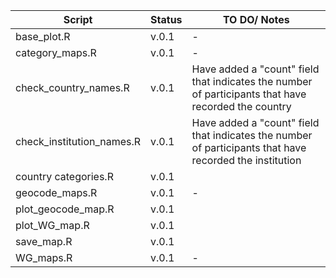 |Script | Status | TO DO/ Notes |
|-------|--------|-------|
| base_plot.R | v.0.1 | - | 
| category_maps.R | v.0.1 | - |
| check_country_names.R | v.0.1 | Have added a "count" field that indicates the number of participants that have recorded the country |
| check_institution_names.R | v.0.1 | Have added a "count" field that indicates the number of participants that have recorded the institution |
| country categories.R | v.0.1 |  |
| geocode_maps.R | v.0.1 | - |
| plot_geocode_map.R | v.0.1 | |
| plot_WG_map.R | v.0.1 |   |
| save_map.R | v.0.1 |  |
| WG_maps.R | v.0.1 | - |


